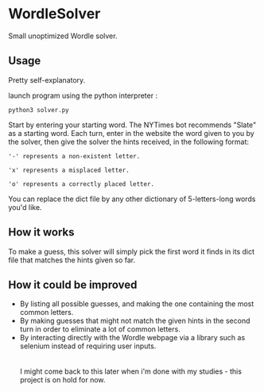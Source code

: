 # WordleSolver
Small unoptimized Wordle solver.

## Usage
Pretty self-explanatory.

launch program using the python interpreter :
```
python3 solver.py
```
Start by entering your starting word. The NYTimes bot recommends "Slate" as a starting word.
Each turn, enter in the website the word given to you by the solver, then give the solver the hints received, in the following format:

```
'-' represents a non-existent letter.

'x' represents a misplaced letter.

'o' represents a correctly placed letter.
```

You can replace the dict file by any other dictionary of 5-letters-long words you'd like.

## How it works
To make a guess, this solver will simply pick the first word it finds in its dict file that matches the hints given so far.

## How it could be improved
- By listing all possible guesses, and making the one containing the most common letters.
- By making guesses that might not match the given hints in the second turn in order to eliminate a lot of common letters.
- By interacting directly with the Wordle webpage via a library such as selenium instead of requiring user inputs.
\
\
\
I might come back to this later when i'm done with my studies - this project is on hold for now.
